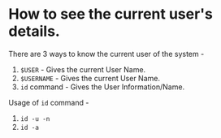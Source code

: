 How to see the current user's details.
===

There are 3 ways to know the current user of the system -

1. `$USER` - Gives the current User Name.
2. `$USERNAME` - Gives the current User Name.
3. `id` command - Gives the User Information/Name.

Usage of `id` command -

1. `id -u -n`
2. `id -a`